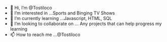- 👋 Hi, I’m @Tostiloco
- 👀 I’m interested in ...Sports and Binging TV Shows
- 🌱 I’m currently learning ...Javascript, HTML, SQL
- 💞️ I’m looking to collaborate on ... Any projects that can help progress my learning
- 📫 How to reach me ...@Tostiloco

<!---
Tostiloco/Tostiloco is a ✨ special ✨ repository because its `README.md` (this file) appears on your GitHub profile.
You can click the Preview link to take a look at your changes.
--->
